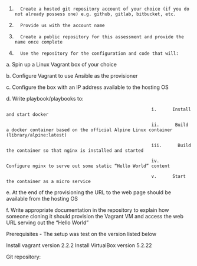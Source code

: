 1.       Create a hosted git repository account of your choice (if you do not already possess one) e.g. github, gitlab, bitbucket, etc.

2.       Provide us with the account name

3.       Create a public repository for this assessment and provide the name once complete

4.       Use the repository for the configuration and code that will:

a.       Spin up a Linux Vagrant box of your choice

b.       Configure Vagrant to use Ansible as the provisioner

c.       Configure the box with an IP address available to the hosting OS

d.       Write playbook/playbooks to:

                                                           i.      Install and start docker

                                                           ii.      Build a docker container based on the official Alpine Linux container (library/alpine:latest)

                                                           iii.      Build the container so that nginx is installed and started

                                                           iv.      Configure nginx to serve out some static “Hello World” content

                                                           v.      Start the container as a micro service

e.       At the end of the provisioning the URL to the web page should be available from the hosting OS

f.        Write appropriate documentation in the repository to explain how someone cloning it should provision the Vagrant VM and access the web URL serving out the “Hello World”

Prerequisites - The setup was test on the version listed below

Install vagrant version 2.2.2
Install VirtualBox version 5.2.22

Git repository:


